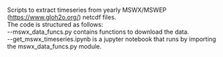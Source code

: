 Scripts to extract timeseries from yearly MSWX/MSWEP (https://www.gloh2o.org/) netcdf files.  
The code is structured as follows:  
--mswx_data_funcs.py contains functions to download the data.  
--get_mswx_timeseries.ipynb is a jupyter notebook that runs by importing the mswx_data_funcs.py module.
